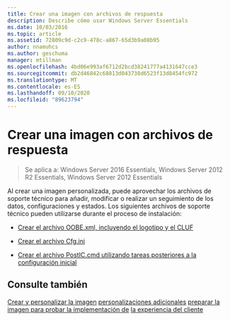 ```yaml
---
title: Crear una imagen con archivos de respuesta
description: Describe cómo usar Windows Server Essentials
ms.date: 10/03/2016
ms.topic: article
ms.assetid: 72809c9d-c2c9-478c-a867-65d3b9a08b95
author: nnamuhcs
ms.author: geschuma
manager: mtillman
ms.openlocfilehash: 4bd06e993af6712d2bcd38241777a4131647cce3
ms.sourcegitcommit: db2d46842c68813d043738d6523f13d8454fc972
ms.translationtype: MT
ms.contentlocale: es-ES
ms.lasthandoff: 09/10/2020
ms.locfileid: "89623794"
---
```

# <a name="create-an-image-by-using-answer-files"></a>Crear una imagen con archivos de respuesta

>Se aplica a: Windows Server 2016 Essentials, Windows Server 2012 R2 Essentials, Windows Server 2012 Essentials

Al crear una imagen personalizada, puede aprovechar los archivos de soporte técnico para añadir, modificar o realizar un seguimiento de los datos, configuraciones y estados. Los siguientes archivos de soporte técnico pueden utilizarse durante el proceso de instalación:

-   [Crear el archivo OOBE.xml, incluyendo el logotipo y el CLUF](Create-the-Oobe.xml-File-Including-Logo-and-EULA.md)

-   [Crear el archivo Cfg.ini](Create-the-Cfg.ini-File.md)

-   [Crear el archivo PostIC.cmd utilizando tareas posteriores a la configuración inicial](Create-the-PostIC.cmd-File-for-Running-Post-Initial-Configuration-Tasks.md)

## <a name="see-also"></a>Consulte también
 [Crear y personalizar la imagen](Creating-and-Customizing-the-Image.md) [personalizaciones adicionales](Additional-Customizations.md) [preparar la imagen para probar la implementación de](Preparing-the-Image-for-Deployment.md) [la experiencia del cliente](Testing-the-Customer-Experience.md)